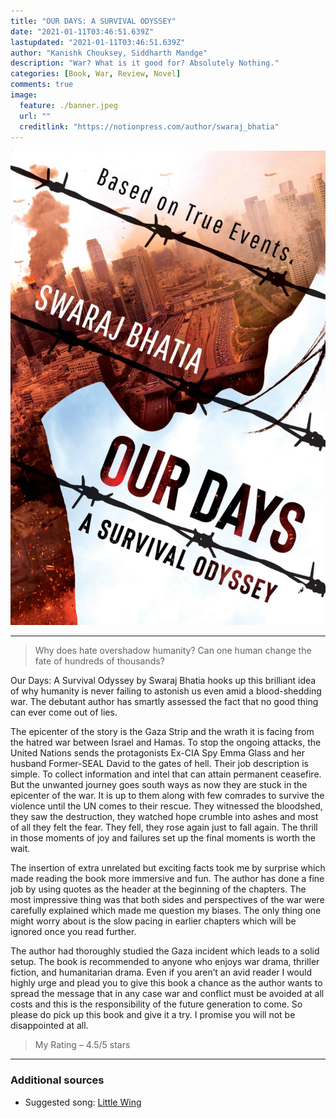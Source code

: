 ```yaml
---
title: "OUR DAYS: A SURVIVAL ODYSSEY"
date: "2021-01-11T03:46:51.639Z"
lastupdated: "2021-01-11T03:46:51.639Z"
author: "Kanishk Chouksey, Siddharth Mandge"
description: "War? What is it good for? Absolutely Nothing."
categories: [Book, War, Review, Novel]
comments: true
image:
  feature: ./banner.jpeg
  url: ""
  creditlink: "https://notionpress.com/author/swaraj_bhatia"
---
```


![Banner](./banner.jpeg)

---

> Why does hate overshadow humanity? Can one human change the fate of hundreds of thousands?

Our Days: A Survival Odyssey by Swaraj Bhatia hooks up this brilliant idea of why humanity is never failing to astonish us even amid a blood-shedding war. The debutant author has smartly assessed the fact that no good thing can ever come out of lies.

The epicenter of the story is the Gaza Strip and the wrath it is facing from the hatred war between Israel and Hamas. To stop the ongoing attacks, the United Nations sends the protagonists Ex-CIA Spy Emma Glass and her husband Former-SEAL David to the gates of hell. Their job description is simple. To collect information and intel that can attain permanent ceasefire. But the unwanted journey goes south ways as now they are stuck in the epicenter of the war. It is up to them along with few comrades to survive the violence until the UN comes to their rescue. They witnessed the bloodshed, they saw the destruction, they watched hope crumble into ashes and most of all they felt the fear. They fell, they rose again just to fall again. The thrill in those moments of joy and failures set up the final moments is worth the wait.

The insertion of extra unrelated but exciting facts took me by surprise which made reading the book more immersive and fun. The author has done a fine job by using quotes as the header at the beginning of the chapters. The most impressive thing was that both sides and perspectives of the war were carefully explained which made me question my biases. The only thing one might worry about is the slow pacing in earlier chapters which will be ignored once you read further.

The author had thoroughly studied the Gaza incident which leads to a solid setup. The book is recommended to anyone who enjoys war drama, thriller fiction, and humanitarian drama. Even if you aren’t an avid reader I would highly urge and plead you to give this book a chance as the author wants to spread the message that in any case war and conflict must be avoided at all costs and this is the responsibility of the future generation to come. So please do pick up this book and give it a try. I promise you will not be disappointed at all.

> My Rating – 4.5/5 stars

---
### Additional sources

- Suggested song: [Little Wing](https://open.spotify.com/track/1Eolhana7nKHYpcYpdVcT5?si=yivHUgTzQwSrmlBxmgIarw)